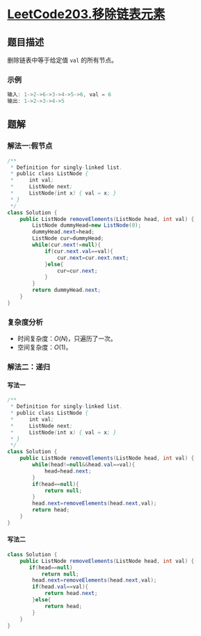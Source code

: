 # [LeetCode203.移除链表元素](https://leetcode-cn.com/problems/remove-linked-list-elements/)
## 题目描述
删除链表中等于给定值 `val` 的所有节点。

### 示例
```java
输入: 1->2->6->3->4->5->6, val = 6
输出: 1->2->3->4->5
```
## 题解
### 解法一:假节点
```java
/**
 * Definition for singly-linked list.
 * public class ListNode {
 *     int val;
 *     ListNode next;
 *     ListNode(int x) { val = x; }
 * }
 */
class Solution {
    public ListNode removeElements(ListNode head, int val) {
        ListNode dummyHead=new ListNode(0);
        dummyHead.next=head;
        ListNode cur=dummyHead;
        while(cur.next!=null){
            if(cur.next.val==val){
                cur.next=cur.next.next;
            }else{
                cur=cur.next;
            }
        }
        return dummyHead.next;
    }
}
```
### 复杂度分析

- 时间复杂度：$O(N)$，只遍历了一次。
- 空间复杂度：$O(1)$。
### 解法二：递归
#### 写法一
```java
/**
 * Definition for singly-linked list.
 * public class ListNode {
 *     int val;
 *     ListNode next;
 *     ListNode(int x) { val = x; }
 * }
 */
class Solution {
    public ListNode removeElements(ListNode head, int val) {
        while(head!=null&&head.val==val){
            head=head.next;
        }
        if(head==null){
            return null;
        }
        head.next=removeElements(head.next,val);
        return head;
    }
}
```
#### 写法二
```java
class Solution {
    public ListNode removeElements(ListNode head, int val) {
       if(head==null)
           return null;
        head.next=removeElements(head.next,val);
        if(head.val==val){
            return head.next;
        }else{
            return head;
        }
    }
}
```